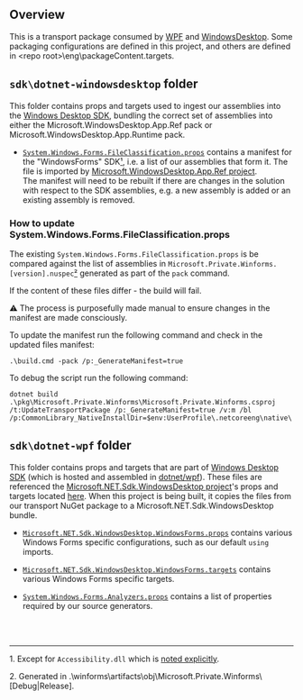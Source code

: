 ## Overview

This is a transport package consumed by [WPF](https://github.com/dotnet/wpf/) and [WindowsDesktop](https://github.com/dotnet/windowsdesktop/). Some packaging configurations are defined in this project, and others are defined in \<repo root\>\eng\packageContent.targets.


## `sdk\dotnet-windowsdesktop` folder

This folder contains props and targets used to ingest our assemblies into the [Windows Desktop SDK](https://github.com/dotnet/windowsdesktop/), bundling the correct set of assemblies into either the Microsoft.WindowsDesktop.App.Ref pack or Microsoft.WindowsDesktop.App.Runtime pack.

* [`System.Windows.Forms.FileClassification.props`](sdk\dotnet-windowsdesktop\System.Windows.Forms.FileClassification.props) contains a manifest for the "WindowsForms" SDK[&#x00B9;](#ref1), i.e. a list of our assemblies that form it.
The file is imported by [Microsoft.WindowsDesktop.App.Ref project](https://github.com/dotnet/windowsdesktop/blob/main/src/windowsdesktop/src/sfx/Microsoft.WindowsDesktop.App.Ref.sfxproj).<br/>
The manifest will need to be rebuilt if there are changes in the solution with respect to the SDK assemblies, e.g. a new assembly is added or an existing assembly is removed.

### How to update System.Windows.Forms.FileClassification.props

The existing `System.Windows.Forms.FileClassification.props` is be compared against the list of assemblies in `Microsoft.Private.Winforms.[version].nuspec`[&#x00B2;](#ref2) generated as part of the `pack` command.

If the content of these files differ - the build will fail.

:warning: The process is purposefully made manual to ensure changes in the manifest are made consciously.

To update the manifest run the following command and check in the updated files manifest:

```
.\build.cmd -pack /p:_GenerateManifest=true
```

To debug the script run the following command:

```
dotnet build .\pkg\Microsoft.Private.Winforms\Microsoft.Private.Winforms.csproj /t:UpdateTransportPackage /p:_GenerateManifest=true /v:m /bl /p:CommonLibrary_NativeInstallDir=$env:UserProfile\.netcoreeng\native\
```




## `sdk\dotnet-wpf` folder

This folder contains props and targets that are part of [Windows Desktop SDK](https://github.com/dotnet/wpf/blob/main/packaging/Microsoft.NET.Sdk.WindowsDesktop/) (which is hosted and assembled in [dotnet/wpf](https://github.com/dotnet/wpf/)).
These files are referenced  the [Microsoft.NET.Sdk.WindowsDesktop project](https://github.com/dotnet/wpf/blob/main/packaging/Microsoft.NET.Sdk.WindowsDesktop/Microsoft.NET.Sdk.WindowsDesktop.ArchNeutral.csproj)'s props and targets located [here](https://github.com/dotnet/wpf/blob/main/packaging/Microsoft.NET.Sdk.WindowsDesktop/targets). When this project is being built, it copies the files from our transport NuGet package to a Microsoft.NET.Sdk.WindowsDesktop bundle.

* [`Microsoft.NET.Sdk.WindowsDesktop.WindowsForms.props`](sdk\dotnet-wpf\Microsoft.NET.Sdk.WindowsDesktop.WindowsForms.props) contains various Windows Forms specific configurations, such as  our default `using` imports.

* [`Microsoft.NET.Sdk.WindowsDesktop.WindowsForms.targets`](sdk\dotnet-wpfp\Microsoft.NET.Sdk.WindowsDesktop.WindowsForms.targets) contains various Windows Forms specific targets.

* [`System.Windows.Forms.Analyzers.props`](sdk\dotnet-wpf\System.Windows.Forms.Analyzers.props) contains a list of properties required by our source generators.


<br/>
<br/>

----

<a name="ref1"></a>1. Except for `Accessibility.dll` which is [noted explicitly](https://github.com/dotnet/windowsdesktop/blob/f497549de5c2dba4d296c3311de71e12db808c65/pkg/windowsdesktop/sfx/Microsoft.WindowsDesktop.App.Ref.sfxproj#L18).

<a name="ref2"></a>2. Generated in .\winforms\artifacts\obj\Microsoft.Private.Winforms\\[Debug|Release].
